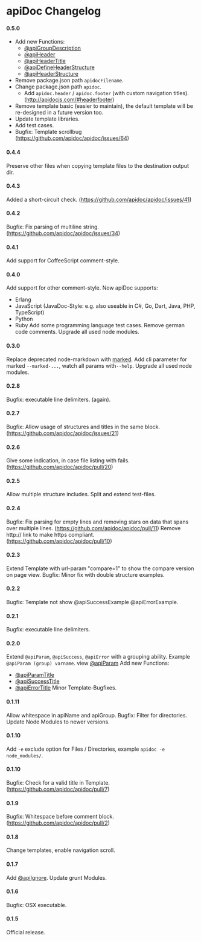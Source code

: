 # apiDoc Changelog

#### 0.5.0
* Add new Functions:
  * [@apiGroupDescription](http://apidocjs.com/#param-api-group-description)
  * [@apiHeader](http://apidocjs.com/#param-api-header)
  * [@apiHeaderTitle](http://apidocjs.com/#param-api-header-title)
  * [@apiDefineHeaderStructure](http://apidocjs.com/#param-api-define-header-structure)
  * [@apiHeaderStructure](http://apidocjs.com/#param-api-header-structure)
* Remove package.json path `apidocFilename`.
* Change package.json path `apidoc`.
  * Add `apidoc.header` / `apidoc.footer` (with custom navigation titles). (http://apidocjs.com/#headerfooter)
* Remove template basic (easier to maintain), the default template will be re-designed in a future version too.
* Update template libraries.
* Add test cases.
* Bugfix: Template scrollbug (https://github.com/apidoc/apidoc/issues/64)

#### 0.4.4
Preserve other files when copying template files to the destination output dir.

#### 0.4.3
Added a short-circuit check. (https://github.com/apidoc/apidoc/issues/41)

#### 0.4.2
Bugfix: Fix parsing of multiline string. (https://github.com/apidoc/apidoc/issues/34)

#### 0.4.1
Add support for CoffeeScript comment-style. 

#### 0.4.0
Add support for other comment-style. Now apiDoc supports:
* Erlang
* JavaScript (JavaDoc-Style: e.g. also useable in C#, Go, Dart, Java, PHP, TypeScript)
* Python
* Ruby
Add some programming language test cases.
Remove german code comments.
Upgrade all used node modules.

#### 0.3.0
Replace deprecated node-markdown with [marked](https://github.com/chjj/marked).
Add cli parameter for marked `--marked-...`, watch all params with`--help`.
Upgrade all used node modules.

#### 0.2.8
Bugfix: executable line delimiters. (again).

#### 0.2.7
Bugfix: Allow usage of structures and titles in the same block. (https://github.com/apidoc/apidoc/issues/21)

#### 0.2.6
Give some indication, in case file listing with fails. (https://github.com/apidoc/apidoc/pull/20)

#### 0.2.5
Allow multiple structure includes.
Split and extend test-files.

#### 0.2.4
Bugfix: Fix parsing for empty lines and removing stars on data that spans over multiple lines. (https://github.com/apidoc/apidoc/pull/11)
Remove http:// link to make https compliant. (https://github.com/apidoc/apidoc/pull/10)

#### 0.2.3
Extend Template with url-param "compare=1" to show the compare version on page view.
Bugfix: Minor fix with double structure examples.

#### 0.2.2
Bugfix: Template not show @apiSuccessExample @apiErrorExample.

#### 0.2.1
Bugfix: executable line delimiters.

#### 0.2.0
Extend `@apiParam`, `@apiSuccess`, `@apiError` with a grouping ability. Example `@apiParam (group) varname`.
view [@apiParam](http://apidocjs.com/#param-api-param)
Add new Functions:
* [@apiParamTitle](http://apidocjs.com/#param-api-param-title)
* [@apiSuccessTitle](http://apidocjs.com/#param-api-success-title)
* [@apiErrorTitle](http://apidocjs.com/#param-api-error-title)
Minor Template-Bugfixes.

#### 0.1.11
Allow whitespace in apiName and apiGroup.
Bugfix: Filter for directories.
Update Node Modules to newer versions.

#### 0.1.10
Add `-e` exclude option for Files / Directories, example `apidoc -e node_modules/`.

#### 0.1.10
Bugfix: Check for a valid title in Template. (https://github.com/apidoc/apidoc/pull/7)

#### 0.1.9
Bugfix: Whitespace before comment block. (https://github.com/apidoc/apidoc/pull/2)

#### 0.1.8
Change templates, enable navigation scroll.

#### 0.1.7
Add [@apiIgnore](http://apidocjs.com/#param-api-ignore).
Update grunt Modules.

#### 0.1.6
Bugfix: OSX executable.

#### 0.1.5
Official release.
